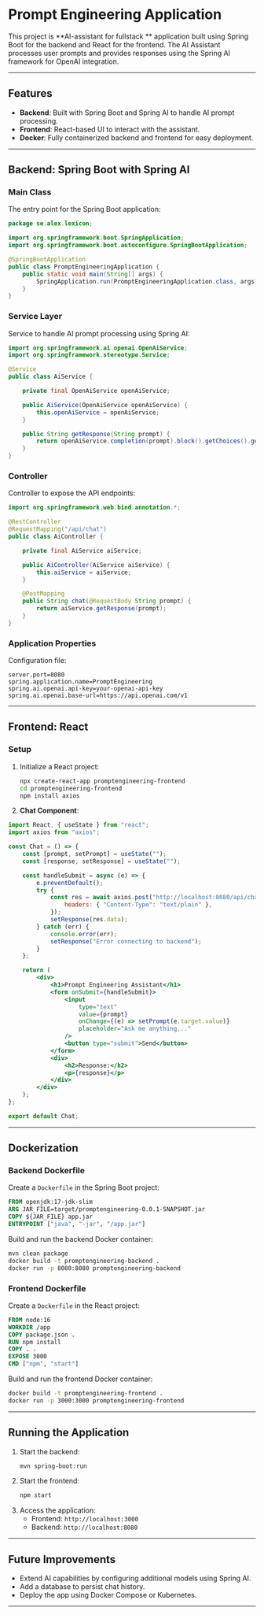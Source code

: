 # Prompt Engineering Application

This project is **AI-assistant for fullstack ** application built using Spring Boot for the backend and React for the frontend. The AI Assistant processes user prompts and provides responses using the Spring AI framework for OpenAI integration.

---

## Features
- **Backend**: Built with Spring Boot and Spring AI to handle AI prompt processing.
- **Frontend**: React-based UI to interact with the assistant.
- **Docker**: Fully containerized backend and frontend for easy deployment.

---

## Backend: Spring Boot with Spring AI

### **Main Class**
The entry point for the Spring Boot application:
```java
package se.alex.lexicon;

import org.springframework.boot.SpringApplication;
import org.springframework.boot.autoconfigure.SpringBootApplication;

@SpringBootApplication
public class PromptEngineeringApplication {
    public static void main(String[] args) {
        SpringApplication.run(PromptEngineeringApplication.class, args);
    }
}
```

### **Service Layer**
Service to handle AI prompt processing using Spring AI:
```java
import org.springframework.ai.openai.OpenAiService;
import org.springframework.stereotype.Service;

@Service
public class AiService {

    private final OpenAiService openAiService;

    public AiService(OpenAiService openAiService) {
        this.openAiService = openAiService;
    }

    public String getResponse(String prompt) {
        return openAiService.completion(prompt).block().getChoices().get(0).getText();
    }
}
```

### **Controller**
Controller to expose the API endpoints:
```java
import org.springframework.web.bind.annotation.*;

@RestController
@RequestMapping("/api/chat")
public class AiController {

    private final AiService aiService;

    public AiController(AiService aiService) {
        this.aiService = aiService;
    }

    @PostMapping
    public String chat(@RequestBody String prompt) {
        return aiService.getResponse(prompt);
    }
}
```

### **Application Properties**
Configuration file:
```properties
server.port=8080
spring.application.name=PromptEngineering
spring.ai.openai.api-key=your-openai-api-key
spring.ai.openai.base-url=https://api.openai.com/v1
```

---

## Frontend: React

### **Setup**
1. Initialize a React project:
   ```bash
   npx create-react-app promptengineering-frontend
   cd promptengineering-frontend
   npm install axios
   ```

2. **Chat Component**:
```jsx
import React, { useState } from "react";
import axios from "axios";

const Chat = () => {
    const [prompt, setPrompt] = useState("");
    const [response, setResponse] = useState("");

    const handleSubmit = async (e) => {
        e.preventDefault();
        try {
            const res = await axios.post("http://localhost:8080/api/chat", prompt, {
                headers: { "Content-Type": "text/plain" },
            });
            setResponse(res.data);
        } catch (err) {
            console.error(err);
            setResponse("Error connecting to backend");
        }
    };

    return (
        <div>
            <h1>Prompt Engineering Assistant</h1>
            <form onSubmit={handleSubmit}>
                <input
                    type="text"
                    value={prompt}
                    onChange={(e) => setPrompt(e.target.value)}
                    placeholder="Ask me anything..."
                />
                <button type="submit">Send</button>
            </form>
            <div>
                <h2>Response:</h2>
                <p>{response}</p>
            </div>
        </div>
    );
};

export default Chat;
```

---

## Dockerization

### **Backend Dockerfile**
Create a `Dockerfile` in the Spring Boot project:
```dockerfile
FROM openjdk:17-jdk-slim
ARG JAR_FILE=target/promptengineering-0.0.1-SNAPSHOT.jar
COPY ${JAR_FILE} app.jar
ENTRYPOINT ["java", "-jar", "/app.jar"]
```

Build and run the backend Docker container:
```bash
mvn clean package
docker build -t promptengineering-backend .
docker run -p 8080:8080 promptengineering-backend
```

### **Frontend Dockerfile**
Create a `Dockerfile` in the React project:
```dockerfile
FROM node:16
WORKDIR /app
COPY package.json .
RUN npm install
COPY . .
EXPOSE 3000
CMD ["npm", "start"]
```

Build and run the frontend Docker container:
```bash
docker build -t promptengineering-frontend .
docker run -p 3000:3000 promptengineering-frontend
```

---

## Running the Application
1. Start the backend:
   ```bash
   mvn spring-boot:run
   ```
2. Start the frontend:
   ```bash
   npm start
   ```
3. Access the application:
   - Frontend: `http://localhost:3000`
   - Backend: `http://localhost:8080`

---

## Future Improvements
- Extend AI capabilities by configuring additional models using Spring AI.
- Add a database to persist chat history.
- Deploy the app using Docker Compose or Kubernetes.

---